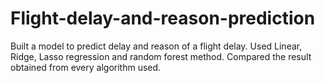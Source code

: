 # Flight-delay-and-reason-prediction
Built a model to predict delay and reason of a flight delay.
Used Linear, Ridge, Lasso regression and random forest method.
Compared the result obtained from every algorithm used.
